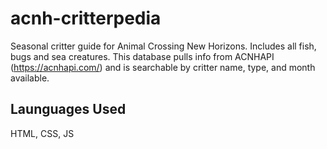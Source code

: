 # acnh-critterpedia
Seasonal critter guide for Animal Crossing New Horizons. Includes all fish, bugs and sea creatures. This database pulls info from ACNHAPI (https://acnhapi.com/) and is searchable by critter name, type, and month available.

## Launguages Used
HTML, CSS, JS

